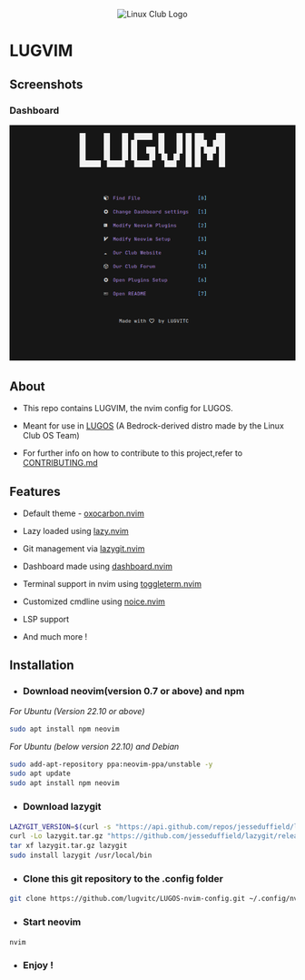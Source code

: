 <p align='center'>
    <img title="" src="https://i.imgur.com/Kq4ER0L.png" alt="Linux Club Logo">
</p>

# LUGVIM

## Screenshots

### Dashboard
<img src="images/LUGVIM.png">

## About

- This repo contains LUGVIM, the nvim config for LUGOS.

- Meant for use in [LUGOS](https://github.com/lugvitc/LUG_custom_distro) (A Bedrock-derived distro made by the Linux Club OS Team)

- For further info on how to contribute to this project,refer to [CONTRIBUTING.md](CONTRIBUTING.md)



## Features

- Default theme - [oxocarbon.nvim](https://github.com/nyoom-engineering/oxocarbon.nvim)

- Lazy loaded using [lazy.nvim](https://github.com/folke/lazy.nvim)

- Git management via [lazygit.nvim](https://github.com/kdheepak/lazygit.nvim)

- Dashboard made using [dashboard.nvim](https://github.com/nvimdev/dashboard-nvim)

- Terminal support in nvim using [toggleterm.nvim](https://github.com/akinsho/toggleterm.nvim)

- Customized cmdline using [noice.nvim](https://github.com/folke/noice.nvim) 

- LSP support

- And much more !

## Installation

- ### Download neovim(version 0.7 or above) and npm

*For Ubuntu (Version 22.10 or above)*

```bash
sudo apt install npm neovim
```
*For Ubuntu (below version 22.10) and Debian*

```bash
sudo add-apt-repository ppa:neovim-ppa/unstable -y
sudo apt update
sudo apt install npm neovim 
```

- ### Download lazygit

```bash
LAZYGIT_VERSION=$(curl -s "https://api.github.com/repos/jesseduffield/lazygit/releases/latest" | grep -Po '"tag_name": "v\K[^"]*')
curl -Lo lazygit.tar.gz "https://github.com/jesseduffield/lazygit/releases/latest/download/lazygit_${LAZYGIT_VERSION}_Linux_x86_64.tar.gz"
tar xf lazygit.tar.gz lazygit
sudo install lazygit /usr/local/bin
```

- ### Clone this git repository to the .config folder

```bash
git clone https://github.com/lugvitc/LUGOS-nvim-config.git ~/.config/nvim
```
- ### Start neovim

```bash
nvim
```

- ### Enjoy !
